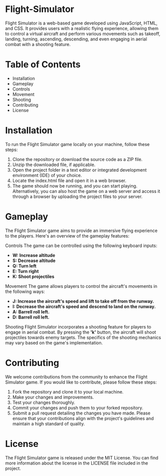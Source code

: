 # Flight-Simulator

Flight Simulator is a web-based game developed using JavaScript, HTML, and CSS. It provides users with a realistic flying experience, allowing them to control a virtual aircraft and perform various movements such as takeoff, landing, turning, ascending, descending, and even engaging in aerial combat with a shooting feature.

# Table of Contents
- Installation
- Gameplay
- Controls
- Movement
- Shooting
- Contributing
- License

# Installation

To run the Flight Simulator game locally on your machine, follow these steps:
1. Clone the repository or download the source code as a ZIP file.
2. Unzip the downloaded file, if applicable.
3. Open the project folder in a text editor or integrated development environment (IDE) of your choice.
4. Locate the index.html file and open it in a web browser.
5. The game should now be running, and you can start playing.
Alternatively, you can also host the game on a web server and access it through a browser by uploading the project files to your server.

# Gameplay
The Flight Simulator game aims to provide an immersive flying experience to the players. Here's an overview of the gameplay features:

Controls
The game can be controlled using the following keyboard inputs:
- **W: Increase altitude**
- **S: Decrease altitude**
- **Q: Turn left**
- **E: Turn right**
- **K: Shoot projectiles**

Movement
The game allows players to control the aircraft's movements in the following ways:
- **J: Increase the aircraft's speed and lift to take off from the runway.**
- **I: Decrease the aircraft's speed and descend to land on the runway.**
- **A: Barrell roll left.**
- **D: Barrell roll left.**

Shooting
 Flight Simulator incorporates a shooting feature for players to engage in aerial combat. By pressing the **'k'** button, the aircraft will shoot projectiles towards enemy targets. The specifics of the shooting mechanics may vary based on the game's implementation.

# Contributing
We welcome contributions from the community to enhance the Flight Simulator game. If you would like to contribute, please follow these steps:

1. Fork the repository and clone it to your local machine.
2. Make your changes and improvements.
3. Test your changes thoroughly.
4. Commit your changes and push them to your forked repository.
5. Submit a pull request detailing the changes you have made.
Please ensure that your contributions align with the project's guidelines and maintain a high standard of quality.

# License
The Flight Simulator game is released under the MIT License. You can find more information about the license in the LICENSE file included in the project.
